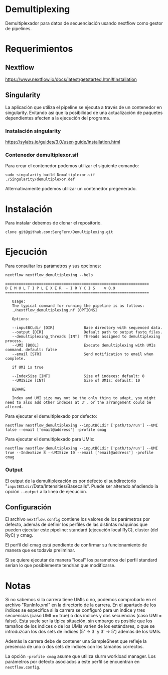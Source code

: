 # Demultiplexing
Demultiplexador para datos de secuenciación usando nextflow como gestor de pipelines.

# Requerimientos

## Nextflow

https://www.nextflow.io/docs/latest/getstarted.html#installation

## Singularity

La aplicación que utiliza el pipeline se ejecuta a través de un contenedor en singularity. Evitando así que la posibilidad de una actualización de paquetes dependientes afecten a la ejecución del programa.

### Instalación singularity
https://sylabs.io/guides/3.0/user-guide/installation.html

### Contenedor demultiplexor.sif

Para crear el contenedor podemos utilizar el siguiente comando:
```
sudo singularity build Demultiplexor.sif ./Singularity/demultiplexor.def
```
Alternativamente podemos utilizar un contenedor pregenerado.

# Instalación

Para instalar debemos de clonar el repositorio.
```
clone git@github.com:SergFern/Demultiplexing.git
```

# Ejecución

Para consultar los parámetros y sus opciones:
```
nextflow nextflow_demultiplexing --help
```
```
================================================================
D E M U L T I P L E X E R  - I R Y C I S    v 0.9
================================================================

   Usage:
   The typical command for running the pipeline is as follows:
   ./nextflow_demultiplexing.nf [OPTIONS]

   Options:

   --inputBCLdir [DIR]             Base directory with sequenced data.
   --output [DIR]                  Default path to output fastq files.
   --demultiplexing_threads [INT]  Threads assigned to demultiplexing process.
   --UMI [BOOL]                    Execute demultiplexing with UMIs command. default: false
   --email [STR]                   Send notification to email when complete.

   if UMI is true

   --IndexSize [INT]               Size of indexes: default: 8
   --UMISize [INT]                 Size of UMIs: default: 10

   BEWARE

   Index and UMI size may not be the only thing to adapt, you might need to also add other indexes at 3', or the arrangement could be altered.
```

Para ejecutar el demultiplexado por defecto:
```
nextflow nextflow_demultiplexing --inputBCLdir ['path/to/run'] --UMI false --email ['email@address'] -profile cmag
```
Para ejecutar el demultiplexado para UMIs:
```
nextflow nextflow_demultiplexing --inputBCLdir ['path/to/run'] --UMI true --IndexSize 8 --UMISize 10 --email ['email@address'] -profile cmag
```

### Output

El output de la demultiplexación es por defecto el subdirectorio "`inputBCLdir`/Data/Intensities/Basecalls". Puede ser alterado añadiendo la opción `--output` a la línea de ejecución.

## Configuración

El archivo ```nextflow.config``` contiene los valores de los parámetros por defecto, además de definir los perfiles de las distintas máquinas que pueden ejecutar este pipeline: standard (ejecución local RyC), cluster (del RyC) y cmag.

El perfíl del cmag está pendiente de confirmar su funcionamiento de manera que es todavía preliminar.

Si se quiere ejecutar de manera "local" los parametros del perfil standard serían lo que posiblemente tendrían que modificarse.

# Notas

Si no sabemos si la carrera tiene UMIs o no, podemos comprobarlo en el archivo "RunInfo.xml" en la directorio de la carrera. En el apartado de los índices se especifica si la carrera se configuró para un indice y tres secuencias (caso UMI == true) ó dos índices y dos secuencias (caso UMI = false).
Esta suele ser la típica situación, sin embargo es posible que los tamaños de los índices o de los UMIs varíen de los estándares, o que se introduzcan los dos sets de índices (5' -> 3' y 3' -> 5') además de los UMIs.

Además la carrera debe de contener una SampleSheet que refleje la presencia de uno o dos sets de indices con los tamaños correctos.

La opción `-profile cmag` asume que utiliza slurm workload manager. Los parámetros por defecto asociados a este perfil se encuentran en `nextflow.config`.
